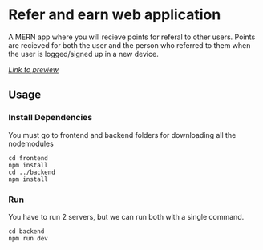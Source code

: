 # Refer and earn web application
A MERN app where you will recieve points for referal to other users.
Points are recieved for both the user and the person who referred to them when the user is logged/signed up in a new device.

[_Link to preview_](https://refernearn2022.netlify.app/)

## Usage

### Install Dependencies

You must go to frontend and backend folders for downloading all the nodemodules
```
cd frontend
npm install
cd ../backend
npm install
```

### Run

You have to run 2 servers, but we can run both with a single command.
```
cd backend
npm run dev
```
